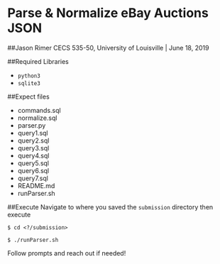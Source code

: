 # Parse & Normalize eBay Auctions JSON 
##Jason Rimer
CECS 535-50, University of Louisville | June 18, 2019

##Required Libraries
- `python3`
- `sqlite3`

##Expect files
- commands.sql
- normalize.sql
- parser.py
- query1.sql
- query2.sql
- query3.sql
- query4.sql
- query5.sql
- query6.sql
- query7.sql
- README.md
- runParser.sh
 
##Execute
Navigate to where you saved the `submission` directory then execute

`$ cd <?/submission>`
 
`$ ./runParser.sh`



Follow prompts and reach out if needed!
